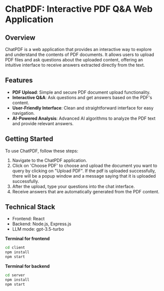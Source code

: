 # ChatPDF: Interactive PDF Q&A Web Application

## Overview

ChatPDF is a web application that provides an interactive way to explore and understand the contents of PDF documents. It allows users to upload PDF files and ask questions about the uploaded content, offering an intuitive interface to receive answers extracted directly from the text.

## Features

- **PDF Upload**: Simple and secure PDF document upload functionality.
- **Interactive Q&A**: Ask questions and get answers based on the PDF's content.
- **User-Friendly Interface**: Clean and straightforward interface for easy navigation.
- **AI-Powered Analysis**: Advanced AI algorithms to analyze the PDF text and provide relevant answers.

## Getting Started

To use ChatPDF, follow these steps:

1. Navigate to the ChatPDF application.
2. Click on 'Choose PDF' to choose and upload the document you want to query by clicking on "Upload PDF". If the pdf is uploaded successfully, there will be a popup window and a message saying that it is uploaded successfully.
3. After the upload, type your questions into the chat interface.
4. Receive answers that are automatically generated from the PDF content.

## Technical Stack

- Frontend: React
- Backend: Node.js, Express.js
- LLM mode: gpt-3.5-turbo

**Terminal for frontend**

```bash 
cd client
npm install
npm start
```
**Terminal for backend**

```bash
cd server
npm install
npm start

```